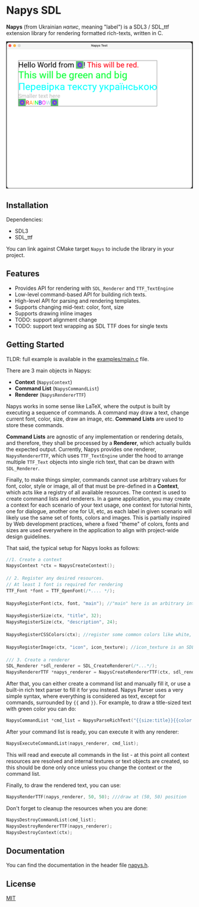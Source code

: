 # Napys SDL

**Napys** (from Ukrainian _напис_, meaning "label") is a SDL3 / SDL_ttf extension library for rendering formatted rich-texts, written in C.

![Sample Output](examples/output.png)

## Installation

Dependencies:

- SDL3
- SDL_ttf

You can link against CMake target `Napys` to include the library in your project.

## Features

- Provides API for rendering with `SDL_Renderer` and `TTF_TextEngine`
- Low-level command-based API for building rich texts.
- High-level API for parsing and rendering templates.
- Supports changing mid-text: color, font, size
- Supports drawing inline images
- TODO: support alignment change
- TODO: support text wrapping as SDL TTF does for single texts

## Getting Started

TLDR: full example is available in the [examples/main.c](examples/main.c) file.

There are 3 main objects in Napys:

- **Context** (`NapysContext`)
- **Command List** (`NapysCommandList`)
- **Renderer** (`NapysRendererTTF`)

Napys works in some sense like LaTeX, where the output is built by executing a sequence of commands. A command may draw a text, change current font, color, size, draw an image, etc. **Command Lists** are used to store these commands.

**Command Lists** are agnostic of any implementation or rendering details, and therefore, they shall be processed by a **Renderer**, which actually builds the expected output. Currently, Napys provides one renderer, `NapysRendererTTF`, which uses `TTF_TextEngine` under the hood to arrange multiple `TTF_Text` objects into single rich text, that can be drawn with `SDL_Renderer`.

Finally, to make things simpler, commands cannot use arbitrary values for font, color, style or image, all of that must be pre-defined in a **Context**, which acts like a registry of all available resources. The context is used to create command lists and renderers.
In a game application, you may create a context for each scenario of your text usage, one context for tutorial hints, one for dialogue, another one for UI, etc, as each label in given scenario will likely use the same set of fonts, colors and images. This is partially inspired by Web development practices, where a fixed "theme" of colors, fonts and sizes are used everywhere in the application to align with project-wide design guidelines.

That said, the typical setup for Napys looks as follows:

```c
//1. Create a context
NapysContext *ctx = NapysCreateContext();

// 2. Register any desired resources. 
// At least 1 font is required for rendering
TTF_Font *font = TTF_OpenFont(/*.... */);

NapysRegisterFont(ctx, font, "main"); //"main" here is an arbitrary internal name for the font.

NapysRegisterSize(ctx, "title", 32);
NapysRegisterSize(ctx, "description", 24);

NapysRegisterCSSColors(ctx); //register some common colors like white, black, yellow, etc...

NapysRegisterImage(ctx, "icon", icon_texture); //icon_texture is an SDL_Texture*

/// 3. Create a renderer
SDL_Renderer *sdl_renderer = SDL_CreateRenderer(/*...*/);
NapysRendererTTF *napys_renderer = NapysCreateRendererTTF(ctx, sdl_renderer);
```

After that, you can either create a command list and manually fill it, or use a built-in rich text parser to fill it for you instead.
Napys Parser uses a very simple syntax, where everything is considered as text, except for commands, surrounded by `{{` and `}}`. For example, to draw a title-sized text with green color you can do:

```c
NapysCommandList *cmd_list = NapysParseRichText("{{size:title}}{{color:green}}Hello World!", NULL);
```

After your command list is ready, you can execute it with any renderer:

```c
NapysExecuteCommandList(napys_renderer, cmd_list);
```

This will read and execute all commands in the list - at this point all context resources are resolved and internal textures or text objects are created, so this should be done only once unless you change the context or the command list.

Finally, to draw the rendered text, you can use:

```c
NapysRenderTTF(napys_renderer, 50, 50); ///draw at (50, 50) position
```

Don't forget to cleanup the resources when you are done:

```c
NapysDestroyCommandList(cmd_list);
NapysDestroyRendererTTF(napys_renderer);
NapysDestroyContext(ctx);
```

## Documentation

You can find the documentation in the header file [napys.h](include/napys.h).

## License

[MIT](LICENSE)
